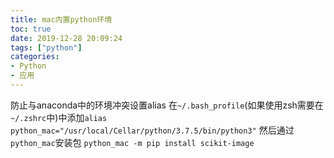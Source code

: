 ```yaml
---
title: mac内置python环境
toc: true
date: 2019-12-28 20:09:24
tags: ["python"]
categories:
- Python
- 应用
---
```


防止与anaconda中的环境冲突设置alias
在`~/.bash_profile`(如果使用zsh需要在`~/.zshrc`中)中添加`alias python_mac="/usr/local/Cellar/python/3.7.5/bin/python3"`
然后通过`python_mac`安装包
`python_mac -m pip install scikit-image`
